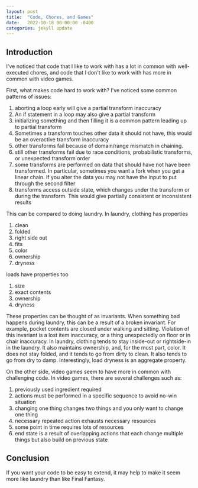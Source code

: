 ```yaml
---
layout: post
title:  "Code, Chores, and Games"
date:   2022-10-18 00:00:00 -0400
categories: jekyll update
---
```



## Introduction
I've noticed that code that I like to work with has a lot in common with well-executed chores, and code that I don't like to work with has more in common with video games.


First, what makes code hard to work with? I've noticed some common patterns of issues:

1. aborting a loop early will give a partial transform inaccuracy
2. An if statement in a loop may also give a partial transform
3. initializing something and then filling it is a common pattern leading up to partial transform
4. Sometimes a transform touches other data it should not have, this would be an overactive transform inaccuracy
5. other transforms fail because of domain/range mismatch in chaining. 
6. still other transforms fail due to race conditions, probabilistic transforms, or unexpected transform order
7. some transforms are performed on data that should have not have been transformed. In particular, sometimes you want a fork when you get a linear chain. If you alter the data you may not have the input to put through the second filter
8. transforms access outside state, which changes under the transform or during the transform. This would give partially consistent or inconsistent results

This can be compared to doing laundry.
In laundry, clothing has properties
1. clean
2. folded
3. right side out
4. fits
5. color 
6. ownership
7. dryness

loads have properties too
1. size
2. exact contents
3. ownership
4. dryness

These properties can be thought of as invariants. When something bad happens during laundry, this can be a result of a broken invariant. For example, pocket contents are closed under walking and sitting. Violation of this invariant is a lost item inaccuracy, or a thing unexpectedly on floor or in chair inaccuracy. In laundry, clothing tends to stay inside-out or rightside-in in the laundry. It also maintains ownership, and, for the most part, color. It does not stay folded, and it tends to go from dirty to clean. It also tends to go from dry to damp. Interestingly, load dryness is an aggregate property.

On the other side, video games seem to have more in common with challenging code. In video games, there are several challenges such as:

1. previously used ingredient required
2. actions must be performed in a  specific sequence to avoid no-win situation
3. changing one thing changes two things and you only want to change one thing
4. necessary repeated action exhausts necessary resources
5. some point in time requires lots of resources 
6. end state is a result of overlapping actions that each change multiple things but also build on previous state

## Conclusion
If you want your code to be easy to extend, it may help to make it seem more like laundry than like Final Fantasy.